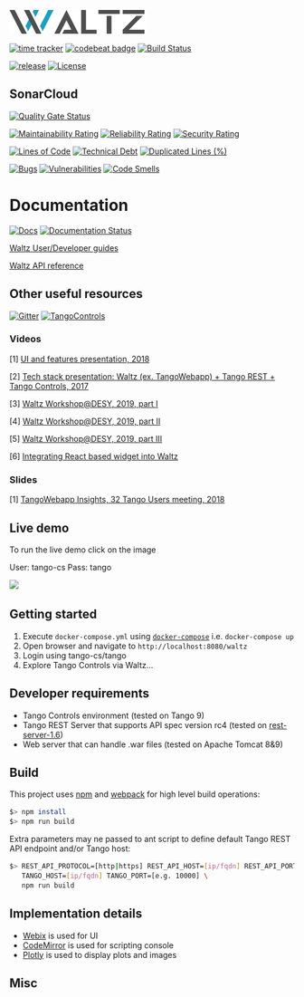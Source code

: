 [![](images/logo_Waltz_small.png)](https://github.com/waltz-controls/waltz)

[![time tracker](https://wakatime.com/badge/github/waltz-controls/waltz.svg)](https://wakatime.com/badge/github/waltz-controls/waltz)
[![codebeat badge](https://codebeat.co/badges/2e6d3263-449e-4eb1-9edb-e916202d4567)](https://codebeat.co/projects/github-com-waltz-controls-waltz-master)
[![Build Status](https://travis-ci.org/waltz-controls/waltz.svg?branch=master)](https://travis-ci.org/waltz-controls/waltz)

[![release](https://img.shields.io/github/release/tango-controls/tango-webapp.svg?style=flat)](https://github.com/tango-controls/tango-webapp/releases/latest)
[![License](https://img.shields.io/badge/license-GPLv3-blue)](https://www.gnu.org/licenses/gpl-3.0.en.html)

## SonarCloud

[![Quality Gate Status](https://sonarcloud.io/api/project_badges/measure?project=waltz-controls_waltz&metric=alert_status)](https://sonarcloud.io/dashboard?id=waltz-controls_waltz)

[![Maintainability Rating](https://sonarcloud.io/api/project_badges/measure?project=waltz-controls_waltz&metric=sqale_rating)](https://sonarcloud.io/dashboard?id=waltz-controls_waltz)
[![Reliability Rating](https://sonarcloud.io/api/project_badges/measure?project=waltz-controls_waltz&metric=reliability_rating)](https://sonarcloud.io/dashboard?id=waltz-controls_waltz)
[![Security Rating](https://sonarcloud.io/api/project_badges/measure?project=waltz-controls_waltz&metric=security_rating)](https://sonarcloud.io/dashboard?id=waltz-controls_waltz)

[![Lines of Code](https://sonarcloud.io/api/project_badges/measure?project=waltz-controls_waltz&metric=ncloc)](https://sonarcloud.io/dashboard?id=waltz-controls_waltz)
[![Technical Debt](https://sonarcloud.io/api/project_badges/measure?project=waltz-controls_waltz&metric=sqale_index)](https://sonarcloud.io/dashboard?id=waltz-controls_waltz)
[![Duplicated Lines (%)](https://sonarcloud.io/api/project_badges/measure?project=waltz-controls_waltz&metric=duplicated_lines_density)](https://sonarcloud.io/dashboard?id=waltz-controls_waltz)

[![Bugs](https://sonarcloud.io/api/project_badges/measure?project=waltz-controls_waltz&metric=bugs)](https://sonarcloud.io/dashboard?id=waltz-controls_waltz)
[![Vulnerabilities](https://sonarcloud.io/api/project_badges/measure?project=waltz-controls_waltz&metric=vulnerabilities)](https://sonarcloud.io/dashboard?id=waltz-controls_waltz)
[![Code Smells](https://sonarcloud.io/api/project_badges/measure?project=waltz-controls_waltz&metric=code_smells)](https://sonarcloud.io/dashboard?id=waltz-controls_waltz)

# Documentation

[![Docs](https://img.shields.io/badge/Generated-Docs-green.svg)](https://waltz-controls.github.io/waltz/)
[![Documentation Status](https://readthedocs.org/projects/waltz-docs/badge/?version=latest)](https://waltz-docs.readthedocs.io/en/latest/)

[Waltz User/Developer guides](https://waltz-docs.readthedocs.io/en/latest/)
 
[Waltz API reference](https://waltz-controls.github.io/waltz/)

## Other useful resources

[![Gitter](https://badges.gitter.im/waltz-controls/community.svg)](https://gitter.im/waltz-controls/community?utm_source=badge&utm_medium=badge&utm_campaign=pr-badge)
[![TangoControls](https://img.shields.io/badge/-Tango--Controls-7ABB45.svg?style=flat&logo=%20data%3Aimage%2Fpng%3Bbase64%2CiVBORw0KGgoAAAANSUhEUgAAACAAAAAkCAYAAADo6zjiAAAABHNCSVQICAgIfAhkiAAAAAlwSFlzAAALEwAACxMBAJqcGAAAAsFJREFUWIXtl01IFVEYht9zU%2FvTqOxShLowlOgHykWUGEjUKqiocB1FQURB0KJaRdGiaFM7gzZRLWpTq2olhNQyCtpYCP1gNyIoUTFNnxZzRs8dzvw4Q6564XLnfOf73vedc2a%2BmZEKALgHrC3CUUR8CxZFeEoFalsdM4uLmMgFoIlZLJp3A9ZE4S2oKehhlaR1BTnyg2ocnW%2FxsxEDhbYij4EPVncaeASMAavnS%2FwA8NMaqACNQCew3f4as3KZOYh2SuqTVJeQNiFpn6QGSRVjTH9W%2FiThvcCn6H6n4BvQDvQWFT%2BSIDIFDAKfE3KOAQeBfB0XGPeQvgE67P8ZoB44DvTHmFgJdOQRv%2BUjc%2BavA9siNTWemgfA3TwGquCZ3w8szFIL1ALngIZorndvgJOR0GlP2gtJkzH%2Bd0fGFxW07NqY%2FCrx5QRXcYjbCbmxF1dkBSbi8kpACah3Yi2Sys74cVyxMWY6bk5BTwgRe%2BYlSzLmxNpU3aBeJogk4XWWpJKUeiap3RJYCpQj4QWZDQCuyIAk19Auj%2BAFYGZZjTGjksaBESB8P9iaxUBIaJzjZcCQcwHdj%2BS2Al0xPOeBYYKHk4vfmQ3Y8YkIwRUb7wQGU7j2ePrA1URx93ayd8UpD8klyPbSQfCOMIO05MbI%2BDvwBbjsMdGTwlX21AAMZzEerkaI9zFkP4AeYCPBg6gNuEb6I%2FthFgN1KSQupqzoRELOSed4DGiJala1UmOMr2U%2Bl%2FTWEy9Japa%2Fy41IWi%2FJ3d4%2FkkaAw0Bz3AocArqApwTvet3O3GbgV8qqjAM7bf4N4KMztwTodcYVyelywKSCD5V3xphNXoezuTskNSl4bgxJ6jPGVJJqbN0aSV%2Bd0M0aO7FCs19Jo2lExphXaTkxdRVgQFK7DZVDZ8%2BcpdmQh3wuILh7ut3AEyt%2B51%2BL%2F0cUfwFOX0t0StltmQAAAABJRU5ErkJggg%3D%3D)](http://www.tango-controls.org)

### Videos

[1] [UI and features presentation, 2018](https://vimeo.com/268669625)

[2] [Tech stack presentation: Waltz (ex. TangoWebapp) + Tango REST + Tango Controls, 2017](https://youtu.be/mrXEg9NkcT0)

[3] [Waltz Workshop@DESY, 2019, part I](https://www.youtube.com/watch?v=rKnVGFP_VCA)

[4] [Waltz Workshop@DESY, 2019, part II](https://www.youtube.com/watch?v=npj8paRuF0Q)

[5] [Waltz Workshop@DESY, 2019, part III](https://www.youtube.com/watch?v=2ryBt_Cztb0)

[6] [Integrating React based widget into Waltz](https://yadi.sk/i/ce893D5mi1KcbQ)

### Slides

[1] [TangoWebapp Insights, 32 Tango Users meeting, 2018](https://www.slideshare.net/IgorKhokhryakov/tangowebapp-insights)

## Live demo

To run the live demo click on the image 

User: tango-cs
Pass: tango

[![](https://github.com/tango-controls/tango-webapp/wiki/images/live.png)](http://ec2-3-120-206-90.eu-central-1.compute.amazonaws.com:8080/master/)

## Getting started ##

1. Execute `docker-compose.yml` using [`docker-compose`](https://docs.docker.com/compose/install/) i.e. `docker-compose up`
2. Open browser and navigate to `http://localhost:8080/waltz`
3. Login using tango-cs/tango
4. Explore Tango Controls via Waltz...

## Developer requirements ##

* Tango Controls environment (tested on Tango 9)
* Tango REST Server that supports API spec version rc4 (tested on [rest-server-1.6](https://github.com/tango-controls/rest-server/releases/tag/rest-server-1.6))
* Web server that can handle .war files (tested on Apache Tomcat 8&9)

## Build ##

This project uses [npm](https://docs.npmjs.com/) and [webpack](https://webpack.js.org/) for high level build operations:

```bash
$> npm install
$> npm run build
```

Extra parameters may ne passed to ant script to define default Tango REST API endpoint and/or Tango host:

```bash
$> REST_API_PROTOCOL=[http|https] REST_API_HOST=[ip/fqdn] REST_API_PORT=[e.g. 10001]  \
   TANGO_HOST=[ip/fqdn] TANGO_PORT=[e.g. 10000] \
   npm run build
```

## Implementation details

* [Webix](http://webix.com) is used for UI
* [CodeMirror](https://codemirror.net/) is used for scripting console
* [Plotly](https://plot.ly/javascript/) is used to display plots and images

## Misc


